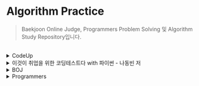 # Algorithm Practice

> Baekjoon Online Judge, Programmers Problem Solving 및 Algorithm Study Repository입니다.

<br>
<details>
<summary>CodeUp</summary>

### Python 기초 100제
- [6001 - [기초-출력] 출력하기01(설명)(py)](https://github.com/ningpop/Algorithm-Practice/blob/master/CodeUp/Python_Basic_100/6001.py)
- [6002 - [기초-출력] 출력하기02(설명)(py)](https://github.com/ningpop/Algorithm-Practice/blob/master/CodeUp/Python_Basic_100/6002.py)
- [6003 - [기초-출력] 출력하기03(설명)(py)](https://github.com/ningpop/Algorithm-Practice/blob/master/CodeUp/Python_Basic_100/6003.py)
- [6004 - [기초-출력] 출력하기04(설명)(py)](https://github.com/ningpop/Algorithm-Practice/blob/master/CodeUp/Python_Basic_100/6004.py)
- [6005 - [기초-출력] 출력하기05(설명)(py)](https://github.com/ningpop/Algorithm-Practice/blob/master/CodeUp/Python_Basic_100/6005.py)
- [6006 - [기초-출력] 출력하기06(py)](https://github.com/ningpop/Algorithm-Practice/blob/master/CodeUp/Python_Basic_100/6006.py)
- [6007 - [기초-출력] 출력하기07(py)](https://github.com/ningpop/Algorithm-Practice/blob/master/CodeUp/Python_Basic_100/6007.py)
- [6008 - [기초-출력] 출력하기08(py)](https://github.com/ningpop/Algorithm-Practice/blob/master/CodeUp/Python_Basic_100/6008.py)
- [6009 - [기초-입출력] 문자 1개 입력받아 그대로 출력하기(설명)(py)](https://github.com/ningpop/Algorithm-Practice/blob/master/CodeUp/Python_Basic_100/6009.py)
- [6010 - [기초-입출력] 정수 1개 입력받아 int로 변환하여 출력하기(설명)(py)](https://github.com/ningpop/Algorithm-Practice/blob/master/CodeUp/Python_Basic_100/6010.py)
- [6011 - [기초-입출력] 실수 1개 입력받아 변환하여 출력하기(설명)(py)](https://github.com/ningpop/Algorithm-Practice/blob/master/CodeUp/Python_Basic_100/6011.py)
- [6012 - [기초-입출력] 정수 2개 입력받아 그대로 출력하기1(설명)(py)](https://github.com/ningpop/Algorithm-Practice/blob/master/CodeUp/Python_Basic_100/6012.py)
- [6013 - [기초-입출력] 문자 2개 입력받아 순서 바꿔 출력하기1(py)](https://github.com/ningpop/Algorithm-Practice/blob/master/CodeUp/Python_Basic_100/6013.py)
- [6014 - [기초-입출력] 실수 1개 입력받아 3번 출력하기(py)](https://github.com/ningpop/Algorithm-Practice/blob/master/CodeUp/Python_Basic_100/6014.py)
- [6015 - [기초-입출력] 정수 2개 입력받아 그대로 출력하기2(설명)(py)](https://github.com/ningpop/Algorithm-Practice/blob/master/CodeUp/Python_Basic_100/6015.py)
- [6016 - [기초-입출력] 문자 2개 입력받아 순서 바꿔 출력하기2(설명)(py)](https://github.com/ningpop/Algorithm-Practice/blob/master/CodeUp/Python_Basic_100/6016.py)
- [6017 - [기초-입출력] 문장 1개 입력받아 3번 출력하기(설명)(py)](https://github.com/ningpop/Algorithm-Practice/blob/master/CodeUp/Python_Basic_100/6017.py)
- [6018 - [기초-입출력] 시간 입력받아 그대로 출력하기(설명)(py)](https://github.com/ningpop/Algorithm-Practice/blob/master/CodeUp/Python_Basic_100/6018.py)
- [6019 - [기초-입출력] 연월일 입력받아 순서 바꿔 출력하기(py)](https://github.com/ningpop/Algorithm-Practice/blob/master/CodeUp/Python_Basic_100/6019.py)
- [6020 - [기초-입출력] 주민번호 입력받아 형태 바꿔 출력하기(py)](https://github.com/ningpop/Algorithm-Practice/blob/master/CodeUp/Python_Basic_100/6020.py)
- [6021 - [기초-입출력] 단어 1개 입력받아 나누어 출력하기(설명)(py)](https://github.com/ningpop/Algorithm-Practice/blob/master/CodeUp/Python_Basic_100/6021.py)
- [6022 - [기초-입출력] 연월일 입력받아 나누어 출력하기(설명)(py)](https://github.com/ningpop/Algorithm-Practice/blob/master/CodeUp/Python_Basic_100/6022.py)
- [6023 - [기초-입출력] 시분초 입력받아 분만 출력하기(py)](https://github.com/ningpop/Algorithm-Practice/blob/master/CodeUp/Python_Basic_100/6023.py)
- [6024 - [기초-입출력] 단어 2개 입력받아 이어 붙이기(설명)(py)](https://github.com/ningpop/Algorithm-Practice/blob/master/CodeUp/Python_Basic_100/6024.py)
- [6025 - [기초-값변환] 정수 2개 입력받아 합 계산하기(설명)(py)](https://github.com/ningpop/Algorithm-Practice/blob/master/CodeUp/Python_Basic_100/6025.py)
- [6026 - [기초-값변환] 실수 2개 입력받아 합 계산하기(설명)(py)](https://github.com/ningpop/Algorithm-Practice/blob/master/CodeUp/Python_Basic_100/6026.py)
- [6027 - [기초-출력변환] 10진 정수 입력받아 16진수로 출력하기1(설명)(py)](https://github.com/ningpop/Algorithm-Practice/blob/master/CodeUp/Python_Basic_100/6027.py)
- [6028 - [기초-출력변환] 10진 정수 입력받아 16진수로 출력하기2(설명)(py)](https://github.com/ningpop/Algorithm-Practice/blob/master/CodeUp/Python_Basic_100/6028.py)
- [6029 - [기초-값변환] 16진 정수 입력받아 8진수로 출력하기(설명)(py)](https://github.com/ningpop/Algorithm-Practice/blob/master/CodeUp/Python_Basic_100/6029.py)
- [6030 - [기초-값변환] 영문자 1개 입력받아 10진수로 변환하기(설명)(py)](https://github.com/ningpop/Algorithm-Practice/blob/master/CodeUp/Python_Basic_100/6030.py)
- [6031 - [기초-값변환] 정수 입력받아 유니코드 문자로 변환하기(설명)(py)](https://github.com/ningpop/Algorithm-Practice/blob/master/CodeUp/Python_Basic_100/6031.py)
- [6032 - [기초-산술연산] 정수 1개 입력받아 부호 바꾸기(설명)(py)](https://github.com/ningpop/Algorithm-Practice/blob/master/CodeUp/Python_Basic_100/6032.py)
- [6033 - [기초-산술연산] 문자 1개 입력받아 다음 문자 출력하기(설명)(py)](https://github.com/ningpop/Algorithm-Practice/blob/master/CodeUp/Python_Basic_100/6033.py)
- [6034 - [기초-산술연산] 정수 2개 입력받아 차 계산하기(설명)(py)](https://github.com/ningpop/Algorithm-Practice/blob/master/CodeUp/Python_Basic_100/6034.py)
- [6035 - [기초-산술연산] 실수 2개 입력받아 곱 계산하기(설명)(py)](https://github.com/ningpop/Algorithm-Practice/blob/master/CodeUp/Python_Basic_100/6035.py)
- [6036 - [기초-산술연산] 단어 여러 번 출력하기(설명)(py)](https://github.com/ningpop/Algorithm-Practice/blob/master/CodeUp/Python_Basic_100/6036.py)
- [6037 - [기초-산술연산] 문장 여러 번 출력하기(설명)(py)](https://github.com/ningpop/Algorithm-Practice/blob/master/CodeUp/Python_Basic_100/6037.py)
- [6038 - [기초-산술연산] 정수 2개 입력받아 거듭제곱 계산하기(설명)(py)](https://github.com/ningpop/Algorithm-Practice/blob/master/CodeUp/Python_Basic_100/6038.py)
- [6039 - [기초-산술연산] 실수 2개 입력받아 거듭제곱 계산하기(py)](https://github.com/ningpop/Algorithm-Practice/blob/master/CodeUp/Python_Basic_100/6039.py)
- [6040 - [기초-산술연산] 정수 2개 입력받아 나눈 몫 계산하기(설명)(py)](https://github.com/ningpop/Algorithm-Practice/blob/master/CodeUp/Python_Basic_100/6040.py)
- [6041 - [기초-산술연산] 정수 2개 입력받아 나눈 나머지 계산하기(설명)(py)](https://github.com/ningpop/Algorithm-Practice/blob/master/CodeUp/Python_Basic_100/6041.py)
- [6042 - [기초-값변환] 실수 1개 입력받아 소숫점이하 자리 변환하기(설명)(py)](https://github.com/ningpop/Algorithm-Practice/blob/master/CodeUp/Python_Basic_100/6042.py)
- [6043 - [기초-산술연산] 실수 2개 입력받아 나눈 결과 계산하기(py)](https://github.com/ningpop/Algorithm-Practice/blob/master/CodeUp/Python_Basic_100/6043.py)
- [6044 - [기초-산술연산] 정수 2개 입력받아 자동 계산하기(py)](https://github.com/ningpop/Algorithm-Practice/blob/master/CodeUp/Python_Basic_100/6044.py)
- [6045 - [기초-산술연산] 정수 3개 입력받아 합과 평균 출력하기(설명)(py)](https://github.com/ningpop/Algorithm-Practice/blob/master/CodeUp/Python_Basic_100/6045.py)
- [6046 - [기초-비트시프트연산] 정수 1개 입력받아 2배 곱해 출력하기(설명)(py)](https://github.com/ningpop/Algorithm-Practice/blob/master/CodeUp/Python_Basic_100/6046.py)
- [6047 - [기초-비트시프트연산] 2의 거듭제곱 배로 곱해 출력하기(설명)(py)](https://github.com/ningpop/Algorithm-Practice/blob/master/CodeUp/Python_Basic_100/6047.py)
- [6048 - [기초-비교연산] 정수 2개 입력받아 비교하기1(설명)(py)](https://github.com/ningpop/Algorithm-Practice/blob/master/CodeUp/Python_Basic_100/6048.py)
- [6049 - [기초-비교연산] 정수 2개 입력받아 비교하기2(설명)(py)](https://github.com/ningpop/Algorithm-Practice/blob/master/CodeUp/Python_Basic_100/6049.py)
- [6050 - [기초-비교연산] 정수 2개 입력받아 비교하기3(설명)(py)](https://github.com/ningpop/Algorithm-Practice/blob/master/CodeUp/Python_Basic_100/6050.py)
- [6051 - [기초-비교연산] 정수 2개 입력받아 비교하기4(설명)(py)](https://github.com/ningpop/Algorithm-Practice/blob/master/CodeUp/Python_Basic_100/6051.py)
- [6052 - [기초-논리연산] 정수 입력받아 참 거짓 평가하기(설명)(py)](https://github.com/ningpop/Algorithm-Practice/blob/master/CodeUp/Python_Basic_100/6052.py)
- [6053 - [기초-논리연산] 참 거짓 바꾸기(설명)(py)](https://github.com/ningpop/Algorithm-Practice/blob/master/CodeUp/Python_Basic_100/6053.py)
- [6054 - [기초-논리연산] 둘 다 참일 경우만 참 출력하기(설명)(py)](https://github.com/ningpop/Algorithm-Practice/blob/master/CodeUp/Python_Basic_100/6054.py)
- [6055 - [기초-논리연산] 하나라도 참이면 참 출력하기(설명)(py)](https://github.com/ningpop/Algorithm-Practice/blob/master/CodeUp/Python_Basic_100/6055.py)
- [6056 - [기초-논리연산] 참/거짓이 서로 다를 때에만 참 출력하기(설명)(py)](https://github.com/ningpop/Algorithm-Practice/blob/master/CodeUp/Python_Basic_100/6056.py)
- [6057 - [기초-논리연산] 참/거짓이 서로 같을 때에만 참 출력하기(설명)(py)](https://github.com/ningpop/Algorithm-Practice/blob/master/CodeUp/Python_Basic_100/6057.py)
- [6058 - [기초-논리연산] 둘 다 거짓일 경우만 참 출력하기(py)](https://github.com/ningpop/Algorithm-Practice/blob/master/CodeUp/Python_Basic_100/6058.py)
- [6059 - [기초-비트단위논리연산] 비트단위로 NOT 하여 출력하기(설명)(py)](https://github.com/ningpop/Algorithm-Practice/blob/master/CodeUp/Python_Basic_100/6059.py)
- [6060 - [기초-비트단위논리연산] 비트단위로 AND 하여 출력하기(설명)(py)](https://github.com/ningpop/Algorithm-Practice/blob/master/CodeUp/Python_Basic_100/6060.py)
- [6061 - [기초-비트단위논리연산] 비트단위로 OR 하여 출력하기(설명)(py)](https://github.com/ningpop/Algorithm-Practice/blob/master/CodeUp/Python_Basic_100/6061.py)
- [6062 - [기초-비트단위논리연산] 비트단위로 XOR 하여 출력하기(설명)(py)](https://github.com/ningpop/Algorithm-Practice/blob/master/CodeUp/Python_Basic_100/6062.py)
- [6063 - [기초-3항연산] 정수 2개 입력받아 큰 값 출력하기(설명)(py)](https://github.com/ningpop/Algorithm-Practice/blob/master/CodeUp/Python_Basic_100/6063.py)
- [6064 - [기초-3항연산] 정수 3개 입력받아 가장 작은 값 출력하기(설명)(py)](https://github.com/ningpop/Algorithm-Practice/blob/master/CodeUp/Python_Basic_100/6064.py)
- [6065 - [기초-조건/선택실행구조] 정수 3개 입력받아 짝수만 출력하기(설명)(py)](https://github.com/ningpop/Algorithm-Practice/blob/master/CodeUp/Python_Basic_100/6065.py)
- [6066 - [기초-조건/선택실행구조] 정수 3개 입력받아 짝/홀 출력하기(설명)(py)](https://github.com/ningpop/Algorithm-Practice/blob/master/CodeUp/Python_Basic_100/6066.py)
- [6067 - [기초-조건/선택실행구조] 정수 1개 입력받아 분류하기(설명)(py)](https://github.com/ningpop/Algorithm-Practice/blob/master/CodeUp/Python_Basic_100/6067.py)
- [6068 - [기초-조건/선택실행구조] 점수 입력받아 평가 출력하기(설명)(py)](https://github.com/ningpop/Algorithm-Practice/blob/master/CodeUp/Python_Basic_100/6068.py)
- [6069 - [기초-조건/선택실행구조] 평가 입력받아 다르게 출력하기(py)](https://github.com/ningpop/Algorithm-Practice/blob/master/CodeUp/Python_Basic_100/6069.py)
- [6070 - [기초-조건/선택실행구조] 월 입력받아 계절 출력하기(설명)(py)](https://github.com/ningpop/Algorithm-Practice/blob/master/CodeUp/Python_Basic_100/6070.py)
- [6071 - [기초-반복실행구조] 0 입력될 때까지 무한 출력하기(설명)(py)](https://github.com/ningpop/Algorithm-Practice/blob/master/CodeUp/Python_Basic_100/6071.py)
- [6072 - [기초-반복실행구조] 정수 1개 입력받아 카운트다운 출력하기1(설명)(py)](https://github.com/ningpop/Algorithm-Practice/blob/master/CodeUp/Python_Basic_100/6072.py)
- [6073 - [기초-반복실행구조] 정수 1개 입력받아 카운트다운 출력하기2(py)](https://github.com/ningpop/Algorithm-Practice/blob/master/CodeUp/Python_Basic_100/6073.py)
- [6074 - [기초-반복실행구조] 문자 1개 입력받아 알파벳 출력하기(설명)(py)](https://github.com/ningpop/Algorithm-Practice/blob/master/CodeUp/Python_Basic_100/6074.py)
- [6075 - [기초-반복실행구조] 정수 1개 입력받아 그 수까지 출력하기1(py)](https://github.com/ningpop/Algorithm-Practice/blob/master/CodeUp/Python_Basic_100/6075.py)
- [6076 - [기초-반복실행구조] 정수 1개 입력받아 그 수까지 출력하기2(설명)(py)](https://github.com/ningpop/Algorithm-Practice/blob/master/CodeUp/Python_Basic_100/6076.py)
- [6077 - [기초-종합] 짝수 합 구하기(설명)(py)](https://github.com/ningpop/Algorithm-Practice/blob/master/CodeUp/Python_Basic_100/6077.py)
- [6078 - [기초-종합] 원하는 문자가 입력될 때까지 반복 출력하기(py)](https://github.com/ningpop/Algorithm-Practice/blob/master/CodeUp/Python_Basic_100/6078.py)
- [6079 - [기초-종합] 언제까지 더해야 할까?(py)](https://github.com/ningpop/Algorithm-Practice/blob/master/CodeUp/Python_Basic_100/6079.py)
- [6080 - [기초-종합] 주사위 2개 던지기(설명)(py)](https://github.com/ningpop/Algorithm-Practice/blob/master/CodeUp/Python_Basic_100/6080.py)
- [6081 - [기초-종합] 16진수 구구단 출력하기(py)](https://github.com/ningpop/Algorithm-Practice/blob/master/CodeUp/Python_Basic_100/6081.py)
- [6082 - [기초-종합] 3 6 9 게임의 왕이 되자(설명)(py)](https://github.com/ningpop/Algorithm-Practice/blob/master/CodeUp/Python_Basic_100/6082.py)
- [6083 - [기초-종합] 빛 섞어 색 만들기(설명)(py)](https://github.com/ningpop/Algorithm-Practice/blob/master/CodeUp/Python_Basic_100/6083.py)
- [6084 - [기초-종합] 소리 파일 저장용량 계산하기(py)](https://github.com/ningpop/Algorithm-Practice/blob/master/CodeUp/Python_Basic_100/6084.py)
- [6085 - [기초-종합] 그림 파일 저장용량 계산하기(py)](https://github.com/ningpop/Algorithm-Practice/blob/master/CodeUp/Python_Basic_100/6085.py)
- [6086 - [기초-종합] 거기까지! 이제 그만~(설명)(py)](https://github.com/ningpop/Algorithm-Practice/blob/master/CodeUp/Python_Basic_100/6086.py)
- [6087 - [기초-종합] 3의 배수는 통과(설명)(py)](https://github.com/ningpop/Algorithm-Practice/blob/master/CodeUp/Python_Basic_100/6087.py)
- [6088 - [기초-종합] 수 나열하기1(py)](https://github.com/ningpop/Algorithm-Practice/blob/master/CodeUp/Python_Basic_100/6088.py)
- [6089 - [기초-종합] 수 나열하기2(py)](https://github.com/ningpop/Algorithm-Practice/blob/master/CodeUp/Python_Basic_100/6089.py)
- [6090 - [기초-종합] 수 나열하기3(py)](https://github.com/ningpop/Algorithm-Practice/blob/master/CodeUp/Python_Basic_100/6090.py)
- [6091 - [기초-종합] 함께 문제 푸는 날(설명)(py)](https://github.com/ningpop/Algorithm-Practice/blob/master/CodeUp/Python_Basic_100/6091.py)
- [6092 - [기초-리스트] 이상한 출석 번호 부르기1(설명)(py)](https://github.com/ningpop/Algorithm-Practice/blob/master/CodeUp/Python_Basic_100/6092.py)
- [6093 - [기초-리스트] 이상한 출석 번호 부르기2(py)](https://github.com/ningpop/Algorithm-Practice/blob/master/CodeUp/Python_Basic_100/6093.py)
- [6094 - [기초-리스트] 이상한 출석 번호 부르기3(py)](https://github.com/ningpop/Algorithm-Practice/blob/master/CodeUp/Python_Basic_100/6094.py)
- [6095 - [기초-리스트] 바둑판에 흰 돌 놓기(설명)(py)](https://github.com/ningpop/Algorithm-Practice/blob/master/CodeUp/Python_Basic_100/6095.py)
- [6096 - [기초-리스트] 바둑알 십자 뒤집기(py)](https://github.com/ningpop/Algorithm-Practice/blob/master/CodeUp/Python_Basic_100/6096.py)
- [6097 - [기초-리스트] 설탕과자 뽑기(py)](https://github.com/ningpop/Algorithm-Practice/blob/master/CodeUp/Python_Basic_100/6097.py)
- [6098 - [기초-리스트] 성실한 개미(py)](https://github.com/ningpop/Algorithm-Practice/blob/master/CodeUp/Python_Basic_100/6098.py)

### 기초1. 출력문
- [1001 - [기초-출력] 출력하기01(설명)](https://github.com/ningpop/Algorithm-Practice/blob/master/CodeUp/Basic1/1001.cpp)
- [1002 - [기초-출력] 출력하기02(설명)](https://github.com/ningpop/Algorithm-Practice/blob/master/CodeUp/Basic1/1002.cpp)
- [1003 - [기초-출력] 출력하기03(설명)](https://github.com/ningpop/Algorithm-Practice/blob/master/CodeUp/Basic1/1003.cpp)
- [1004 - [기초-출력] 출력하기04(설명)](https://github.com/ningpop/Algorithm-Practice/blob/master/CodeUp/Basic1/1004.cpp)
- [1005 - [기초-출력] 출력하기05(설명)](https://github.com/ningpop/Algorithm-Practice/blob/master/CodeUp/Basic1/1005.cpp)
- [1006 - [기초-출력] 출력하기06(설명)](https://github.com/ningpop/Algorithm-Practice/blob/master/CodeUp/Basic1/1006.cpp)
- [1007 - [기초-출력] 출력하기07(설명)](https://github.com/ningpop/Algorithm-Practice/blob/master/CodeUp/Basic1/1007.cpp)
- [1008 - [기초-출력] 출력하기08(설명)](https://github.com/ningpop/Algorithm-Practice/blob/master/CodeUp/Basic1/1008.cpp)
- [1101 - Hello, World!](https://github.com/ningpop/Algorithm-Practice/blob/master/CodeUp/Basic1/1101.py)
- [1102 - Hello, World! (줄 바꿈 버전)](https://github.com/ningpop/Algorithm-Practice/blob/master/CodeUp/Basic1/1102.py)
- [1103 - 폴더명 출력](https://github.com/ningpop/Algorithm-Practice/blob/master/CodeUp/Basic1/1103.py)
- [1106 - int의 범위](https://github.com/ningpop/Algorithm-Practice/blob/master/CodeUp/Basic1/1106.py)

### 기초2. 입출력문 및 연산자
- [1010 - [기초-입출력] 정수 1개 입력받아 그대로 출력하기(설명)](https://github.com/ningpop/Algorithm-Practice/blob/master/CodeUp/Basic2/1010.cpp)
- [1011 - [기초-입출력] 문자 1개 입력받아 그대로 출력하기(설명)](https://github.com/ningpop/Algorithm-Practice/blob/master/CodeUp/Basic2/1011.cpp)
- [1012 - [기초-입출력] 실수 1개 입력받아 그대로 출력하기(설명)](https://github.com/ningpop/Algorithm-Practice/blob/master/CodeUp/Basic2/1012.cpp)
- [1013 - [기초-입출력] 정수 2개 입력받아 그대로 출력하기(설명)](https://github.com/ningpop/Algorithm-Practice/blob/master/CodeUp/Basic2/1013.cpp)
- [1014 - [기초-입출력] 문자 2개 입력받아 순서 바꿔 출력하기(설명)](https://github.com/ningpop/Algorithm-Practice/blob/master/CodeUp/Basic2/1014.cpp)
- [1015 - [기초-입출력] 실수 입력받아 둘째 자리까지 출력하기(설명)](https://github.com/ningpop/Algorithm-Practice/blob/master/CodeUp/Basic2/1015.cpp)
- [1017 - [기초-입출력] 정수 1개 입력받아 3번 출력하기(설명)](https://github.com/ningpop/Algorithm-Practice/blob/master/CodeUp/Basic2/1017.cpp)
- [1018 - [기초-입출력] 시간 입력받아 그대로 출력하기(설명)](https://github.com/ningpop/Algorithm-Practice/blob/master/CodeUp/Basic2/1018.cpp)
- [1019 - [기초-입출력] 연월일 입력받아 그대로 출력하기](https://github.com/ningpop/Algorithm-Practice/blob/master/CodeUp/Basic2/1019.cpp)
- [1020 - [기초-입출력] 주민번호 입력받아 형태 바꿔 출력하기](https://github.com/ningpop/Algorithm-Practice/blob/master/CodeUp/Basic2/1020.cpp)
- [1021 - [기초-입출력] 단어 1개 입력받아 그대로 출력하기(설명)](https://github.com/ningpop/Algorithm-Practice/blob/master/CodeUp/Basic2/1021.cpp)
- [1022 - [기초-입출력] 문장 1개 입력받아 그대로 출력하기(설명)](https://github.com/ningpop/Algorithm-Practice/blob/master/CodeUp/Basic2/1022.cpp)
- [1023 - [기초-입출력] 실수 1개 입력받아 부분별로 출력하기(설명)](https://github.com/ningpop/Algorithm-Practice/blob/master/CodeUp/Basic2/1023.cpp)
- [1024 - [기초-입출력] 단어 1개 입력받아 나누어 출력하기(설명)](https://github.com/ningpop/Algorithm-Practice/blob/master/CodeUp/Basic2/1024.cpp)
- [1025 - [기초-입출력] 정수 1개 입력받아 나누어 출력하기(설명)](https://github.com/ningpop/Algorithm-Practice/blob/master/CodeUp/Basic2/1025.cpp)
- [1026 - [기초-입출력] 시분초 입력받아 분만 출력하기(설명)](https://github.com/ningpop/Algorithm-Practice/blob/master/CodeUp/Basic2/1026.cpp)
- [1027 - [기초-입출력] 년월일 입력 받아 형식 바꿔 출력하기(설명)](https://github.com/ningpop/Algorithm-Practice/blob/master/CodeUp/Basic2/1027.cpp)
- [1028 - [기초-데이터형] 정수 1개 입력받아 그대로 출력하기2(설명)](https://github.com/ningpop/Algorithm-Practice/blob/master/CodeUp/Basic2/1028.cpp)
- [1029 - [기초-데이터형] 실수 1개 입력받아 그대로 출력하기2(설명)](https://github.com/ningpop/Algorithm-Practice/blob/master/CodeUp/Basic2/1029.cpp)
- [1030 - [기초-데이터형] 정수 1개 입력받아 그대로 출력하기3(설명)](https://github.com/ningpop/Algorithm-Practice/blob/master/CodeUp/Basic2/1030.cpp)
- [1031 - [기초-출력변환] 10진 정수 1개 입력받아 8진수로 출력하기(설명)](https://github.com/ningpop/Algorithm-Practice/blob/master/CodeUp/Basic2/1031.cpp)
- [1032 - [기초-출력변환] 10진 정수 입력받아 16진수로 출력하기1(설명)](https://github.com/ningpop/Algorithm-Practice/blob/master/CodeUp/Basic2/1032.cpp)
- [1033 - [기초-출력변환] 10진 정수 입력받아 16진수로 출력하기2(설명)](https://github.com/ningpop/Algorithm-Practice/blob/master/CodeUp/Basic2/1033.cpp)
- [1034 - [기초-출력변환] 8진 정수 1개 입력받아 10진수로 출력하기(설명)](https://github.com/ningpop/Algorithm-Practice/blob/master/CodeUp/Basic2/1034.cpp)
- [1035 - [기초-출력변환] 16진 정수 1개 입력받아 8진수로 출력하기(설명)](https://github.com/ningpop/Algorithm-Practice/blob/master/CodeUp/Basic2/1035.cpp)
- [1036 - [기초-출력변환] 영문자 1개 입력받아 10진수로 출력하기(설명)](https://github.com/ningpop/Algorithm-Practice/blob/master/CodeUp/Basic2/1036.cpp)
- [1037 - [기초-출력변환] 정수 입력받아 아스키 문자로 출력하기](https://github.com/ningpop/Algorithm-Practice/blob/master/CodeUp/Basic2/1037.cpp)
- [1038 - [기초-산술연산] 정수 2개 입력받아 합 출력하기1(설명)](https://github.com/ningpop/Algorithm-Practice/blob/master/CodeUp/Basic2/1038.cpp)
- [1039 - [기초-산술연산] 정수 2개 입력받아 합 출력하기2(설명)](https://github.com/ningpop/Algorithm-Practice/blob/master/CodeUp/Basic2/1039.cpp)
- [1040 - [기초-산술연산] 정수 1개 입력받아 부호 바꿔 출력하기(설명)](https://github.com/ningpop/Algorithm-Practice/blob/master/CodeUp/Basic2/1040.cpp)
- [1041 - [기초-산술연산] 문자 1개 입력받아 다음 문자 출력하기(설명)](https://github.com/ningpop/Algorithm-Practice/blob/master/CodeUp/Basic2/1041.cpp)
- [1042 - [기초-산술연산] 정수 2개 입력받아 나눈 몫 출력하기(설명)](https://github.com/ningpop/Algorithm-Practice/blob/master/CodeUp/Basic2/1042.cpp)
- [1043 - [기초-산술연산] 정수 2개 입력받아 나눈 나머지 출력하기(설명)](https://github.com/ningpop/Algorithm-Practice/blob/master/CodeUp/Basic2/1043.cpp)
- [1044 - [기초-산술연산] 정수 1개 입력받아 1 더해 출력하기(설명)](https://github.com/ningpop/Algorithm-Practice/blob/master/CodeUp/Basic2/1044.cpp)
- [1045 - [기초-산술연산] 정수 2개 입력받아 자동 계산하기](https://github.com/ningpop/Algorithm-Practice/blob/master/CodeUp/Basic2/1045.cpp)
- [1046 - [기초-산술연산] 정수 3개 입력받아 합과 평균 출력하기](https://github.com/ningpop/Algorithm-Practice/blob/master/CodeUp/Basic2/1046.cpp)
- [1047 - [기초-비트시프트연산] 정수 1개 입력받아 2배 곱해 출력하기(설명)](https://github.com/ningpop/Algorithm-Practice/blob/master/CodeUp/Basic2/1047.cpp)
- [1048 - [기초-비트시프트연산] 한 번에 2의 거듭제곱 배로 출력하기(설명)](https://github.com/ningpop/Algorithm-Practice/blob/master/CodeUp/Basic2/1048.cpp)
- [1049 - [기초-비교연산] 두 정수 입력받아 비교하기1(설명)](https://github.com/ningpop/Algorithm-Practice/blob/master/CodeUp/Basic2/1049.cpp)
- [1050 - [기초-비교연산] 두 정수 입력받아 비교하기2(설명)](https://github.com/ningpop/Algorithm-Practice/blob/master/CodeUp/Basic2/1050.cpp)
- [1051 - [기초-비교연산] 두 정수 입력받아 비교하기3(설명)](https://github.com/ningpop/Algorithm-Practice/blob/master/CodeUp/Basic2/1051.cpp)
- [1052 - [기초-비교연산] 두 정수 입력받아 비교하기4(설명)](https://github.com/ningpop/Algorithm-Practice/blob/master/CodeUp/Basic2/1052.cpp)
- [1053 - [기초-논리연산] 참 거짓 바꾸기(설명)](https://github.com/ningpop/Algorithm-Practice/blob/master/CodeUp/Basic2/1053.cpp)
- [1054 - [기초-논리연산] 둘 다 참일 경우만 참 출력하기(설명)](https://github.com/ningpop/Algorithm-Practice/blob/master/CodeUp/Basic2/1054.cpp)
- [1055 - [기초-논리연산] 하나라도 참이면 참 출력하기(설명)](https://github.com/ningpop/Algorithm-Practice/blob/master/CodeUp/Basic2/1055.cpp)
- [1056 - [기초-논리연산] 참/거짓이 서로 다를 때에만 참 출력하기(설명)](https://github.com/ningpop/Algorithm-Practice/blob/master/CodeUp/Basic2/1056.cpp)
- [1057 - [기초-논리연산] 참/거짓이 서로 같을 때에만 참 출력하기](https://github.com/ningpop/Algorithm-Practice/blob/master/CodeUp/Basic2/1057.cpp)
- [1058 - [기초-논리연산] 둘 다 거짓일 경우만 참 출력하기](https://github.com/ningpop/Algorithm-Practice/blob/master/CodeUp/Basic2/1058.cpp)
- [1059 - [기초-비트단위논리연산] 비트단위로 NOT 하여 출력하기(설명)](https://github.com/ningpop/Algorithm-Practice/blob/master/CodeUp/Basic2/1059.cpp)
- [1060 - [기초-비트단위논리연산] 비트단위로 AND 하여 출력하기(설명)](https://github.com/ningpop/Algorithm-Practice/blob/master/CodeUp/Basic2/1060.cpp)
- [1061 - [기초-비트단위논리연산] 비트단위로 OR 하여 출력하기(설명)](https://github.com/ningpop/Algorithm-Practice/blob/master/CodeUp/Basic2/1061.cpp)
- [1062 - [기초-비트단위논리연산] 비트단위로 XOR 하여 출력하기(설명)](https://github.com/ningpop/Algorithm-Practice/blob/master/CodeUp/Basic2/1062.cpp)
- [1063 - [기초-삼항연산] 두 정수 입력받아 큰 수 출력하기(설명)](https://github.com/ningpop/Algorithm-Practice/blob/master/CodeUp/Basic2/1063.cpp)
- [1064 - [기초-삼항연산] 정수 3개 입력받아 가장 작은 수 출력하기(설명)](https://github.com/ningpop/Algorithm-Practice/blob/master/CodeUp/Basic2/1064.cpp)
- [1085 - [기초-종합] 소리 파일 저장용량 계산하기(설명)](https://github.com/ningpop/Algorithm-Practice/blob/master/CodeUp/Basic2/1085.cpp)
- [1086 - [기초-종합] 그림 파일 저장용량 계산하기(설명)](https://github.com/ningpop/Algorithm-Practice/blob/master/CodeUp/Basic2/1086.cpp)
- [1110 - 정수 그대로 출력하기](https://github.com/ningpop/Algorithm-Practice/blob/master/CodeUp/Basic2/1110.py)
- [1111 - %출력](https://github.com/ningpop/Algorithm-Practice/blob/master/CodeUp/Basic2/1111.py)
- [1112 - 두 정수 출력](https://github.com/ningpop/Algorithm-Practice/blob/master/CodeUp/Basic2/1112.py)
- [1113 - 바꿔서 출력하기](https://github.com/ningpop/Algorithm-Practice/blob/master/CodeUp/Basic2/1113.py)
- [1114 - 두 정수의 덧셈](https://github.com/ningpop/Algorithm-Practice/blob/master/CodeUp/Basic2/1114.py)
- [1115 - 두 정수의 덧셈 (64비트)](https://github.com/ningpop/Algorithm-Practice/blob/master/CodeUp/Basic2/1115.py)
- [1116 - 사칙연산 계산기](https://github.com/ningpop/Algorithm-Practice/blob/master/CodeUp/Basic2/1116.py)
- [1117 - 두 실수의 곱](https://github.com/ningpop/Algorithm-Practice/blob/master/CodeUp/Basic2/1117.py)
- [1118 - 삼각형의 넓이 구하기](https://github.com/ningpop/Algorithm-Practice/blob/master/CodeUp/Basic2/1118.py)
- [1119 - 일을 시간으로 변환](https://github.com/ningpop/Algorithm-Practice/blob/master/CodeUp/Basic2/1119.py)
- [1120 - 세 수의 평균](https://github.com/ningpop/Algorithm-Practice/blob/master/CodeUp/Basic2/1120.py)
- [1121 - 나머지 구하기](https://github.com/ningpop/Algorithm-Practice/blob/master/CodeUp/Basic2/1121.py)
- [1122 - 초를 분/초로 변환](https://github.com/ningpop/Algorithm-Practice/blob/master/CodeUp/Basic2/1122.py)
- [1123 - 섭씨 온도를 화씨 온도로 변환](https://github.com/ningpop/Algorithm-Practice/blob/master/CodeUp/Basic2/1123.py)
- [1125 - 8진수 16진수 변환](https://github.com/ningpop/Algorithm-Practice/blob/master/CodeUp/Basic2/1125.py)
- [1131 - 문자 출력하기](https://github.com/ningpop/Algorithm-Practice/blob/master/CodeUp/Basic2/1131.py)
- [1132 - 문자열 출력하기](https://github.com/ningpop/Algorithm-Practice/blob/master/CodeUp/Basic2/1132.py)
- [1133 - 공백이 있는 문자열 입출력](https://github.com/ningpop/Algorithm-Practice/blob/master/CodeUp/Basic2/1133.py)
- [1135 - 관계연산자 1](https://github.com/ningpop/Algorithm-Practice/blob/master/CodeUp/Basic2/1135.py)
- [1136 - 관계연산자 2](https://github.com/ningpop/Algorithm-Practice/blob/master/CodeUp/Basic2/1136.py)
- [1137 - 관계연산자 3](https://github.com/ningpop/Algorithm-Practice/blob/master/CodeUp/Basic2/1137.py)
- [1138 - 논리 연산자(NOT)](https://github.com/ningpop/Algorithm-Practice/blob/master/CodeUp/Basic2/1138.py)
- [1139 - 논리 연산자(AND)](https://github.com/ningpop/Algorithm-Practice/blob/master/CodeUp/Basic2/1139.py)
- [1140 - 논리 연산자(OR)](https://github.com/ningpop/Algorithm-Practice/blob/master/CodeUp/Basic2/1140.py)
- [1143 - 비트 연산자(AND)](https://github.com/ningpop/Algorithm-Practice/blob/master/CodeUp/Basic2/1143.py)
- [1144 - 비트 연산자(OR)](https://github.com/ningpop/Algorithm-Practice/blob/master/CodeUp/Basic2/1144.py)
- [1147 - 비트 연산자(<<)](https://github.com/ningpop/Algorithm-Practice/blob/master/CodeUp/Basic2/1147.py)
- [1148 - 비트 연산자(>>)](https://github.com/ningpop/Algorithm-Practice/blob/master/CodeUp/Basic2/1148.py)
- [1149 - 두 수 중 큰 수](https://github.com/ningpop/Algorithm-Practice/blob/master/CodeUp/Basic2/1149.py)
- [1150 - 세 수 중 가장 작은 수](https://github.com/ningpop/Algorithm-Practice/blob/master/CodeUp/Basic2/1150.py)

### 기초3. if ~ else
- [1065 - [기초-조건/선택실행구조] 정수 3개 입력받아 짝수만 출력하기(설명)](https://github.com/ningpop/Algorithm-Practice/blob/master/CodeUp/Basic3/1065.cpp)
- [1066 - [기초-조건/선택실행구조] 정수 3개 입력받아 짝/홀 출력하기(설명)](https://github.com/ningpop/Algorithm-Practice/blob/master/CodeUp/Basic3/1066.cpp)
- [1067 - [기초-조건/선택실행구조] 정수 1개 입력받아 분석하기(설명)](https://github.com/ningpop/Algorithm-Practice/blob/master/CodeUp/Basic3/1067.cpp)
- [1068 - [기초-조건/선택실행구조] 정수 1개 입력받아 평가 출력하기(설명)](https://github.com/ningpop/Algorithm-Practice/blob/master/CodeUp/Basic3/1068.cpp)
- [1069 - [기초-조건/선택실행구조] 평가 입력받아 다르게 출력하기(설명)](https://github.com/ningpop/Algorithm-Practice/blob/master/CodeUp/Basic3/1069.cpp)
- [1070 - [기초-조건/선택실행구조] 월 입력받아 계절 출력하기(설명)](https://github.com/ningpop/Algorithm-Practice/blob/master/CodeUp/Basic3/1070.cpp)
- [1151 - 10보다 작은 수](https://github.com/ningpop/Algorithm-Practice/blob/master/CodeUp/Basic3/1151.py)
- [1152 - 10보다 작은 수 (else 버전)](https://github.com/ningpop/Algorithm-Practice/blob/master/CodeUp/Basic3/1152.py)
- [1153 - 두 수의 대소 비교](https://github.com/ningpop/Algorithm-Practice/blob/master/CodeUp/Basic3/1153.py)
- [1154 - 큰수 - 작은수](https://github.com/ningpop/Algorithm-Practice/blob/master/CodeUp/Basic3/1154.py)
- [1155 - 7의 배수](https://github.com/ningpop/Algorithm-Practice/blob/master/CodeUp/Basic3/1155.py)
- [1156 - 홀수 짝수 구별](https://github.com/ningpop/Algorithm-Practice/blob/master/CodeUp/Basic3/1156.py)
- [1157 - 특별한 공 던지기 1](https://github.com/ningpop/Algorithm-Practice/blob/master/CodeUp/Basic3/1157.py)
- [1158 - 특별한 공 던지기 2](https://github.com/ningpop/Algorithm-Practice/blob/master/CodeUp/Basic3/1158.py)
- [1159 - 특별한 공 던지기 3](https://github.com/ningpop/Algorithm-Practice/blob/master/CodeUp/Basic3/1159.py)
- [1160 - 아르바이트 가는 날](https://github.com/ningpop/Algorithm-Practice/blob/master/CodeUp/Basic3/1160.py)
- [1161 - 홀수와 짝수 그리고 더하기](https://github.com/ningpop/Algorithm-Practice/blob/master/CodeUp/Basic3/1161.py)
- [1162 - 당신의 사주를 봐 드립니다 1](https://github.com/ningpop/Algorithm-Practice/blob/master/CodeUp/Basic3/1162.py)
- [1163 - 당신의 사주를 봐 드립니다 2](https://github.com/ningpop/Algorithm-Practice/blob/master/CodeUp/Basic3/1163.py)
- [1164 - 터널 통과하기 1](https://github.com/ningpop/Algorithm-Practice/blob/master/CodeUp/Basic3/1164.py)
- [1165 - 축구의 신 1](https://github.com/ningpop/Algorithm-Practice/blob/master/CodeUp/Basic3/1165.py)
- [1166 - 윤년 판별](https://github.com/ningpop/Algorithm-Practice/blob/master/CodeUp/Basic3/1166.py)
- [1167 - 두 번째로 작은 수](https://github.com/ningpop/Algorithm-Practice/blob/master/CodeUp/Basic3/1167.py)
- [1168 - 나이 계산 1](https://github.com/ningpop/Algorithm-Practice/blob/master/CodeUp/Basic3/1168.py)
- [1169 - 나이 계산 2](https://github.com/ningpop/Algorithm-Practice/blob/master/CodeUp/Basic3/1169.py)
- [1170 - 당신의 학번은? 1](https://github.com/ningpop/Algorithm-Practice/blob/master/CodeUp/Basic3/1170.py)
- [1170 - 당신의 학번은? 2](https://github.com/ningpop/Algorithm-Practice/blob/master/CodeUp/Basic3/1170.py)
- [1170 - 세 수 정렬하기](https://github.com/ningpop/Algorithm-Practice/blob/master/CodeUp/Basic3/1170.py)
- [1170 - 30분전](https://github.com/ningpop/Algorithm-Practice/blob/master/CodeUp/Basic3/1170.py)
- [1180 - 만능 휴지통](https://github.com/ningpop/Algorithm-Practice/blob/master/CodeUp/Basic3/1180.py)
- [1201 - 정수 판별](https://github.com/ningpop/Algorithm-Practice/blob/master/CodeUp/Basic3/1201.py)
- [1202 - 등급 판정](https://github.com/ningpop/Algorithm-Practice/blob/master/CodeUp/Basic3/1202.py)
- [1203 - 비만도 측정 0](https://github.com/ningpop/Algorithm-Practice/blob/master/CodeUp/Basic3/1203.py)
- [1204 - 영어 서수로 표현하기](https://github.com/ningpop/Algorithm-Practice/blob/master/CodeUp/Basic3/1204.py)
- [1205 - 최댓값](https://github.com/ningpop/Algorithm-Practice/blob/master/CodeUp/Basic3/1205.py)
- [1206 - 배수](https://github.com/ningpop/Algorithm-Practice/blob/master/CodeUp/Basic3/1206.py)
- [1207 - 윷놀이](https://github.com/ningpop/Algorithm-Practice/blob/master/CodeUp/Basic3/1207.py)
- [1210 - 칼로리 계산하기](https://github.com/ningpop/Algorithm-Practice/blob/master/CodeUp/Basic3/1210.py)
- [1212 - 삼각형의 성립 조건](https://github.com/ningpop/Algorithm-Practice/blob/master/CodeUp/Basic3/1212.py)
- [1214 - 이 달은 며칠까지 있을까?](https://github.com/ningpop/Algorithm-Practice/blob/master/CodeUp/Basic3/1214.py)
- [1216 - 컨설팅 회사](https://github.com/ningpop/Algorithm-Practice/blob/master/CodeUp/Basic3/1216.py)
- [1218 - 삼각형 판단하기](https://github.com/ningpop/Algorithm-Practice/blob/master/CodeUp/Basic3/1218.py)
- [1222 - 축구의 신 2](https://github.com/ningpop/Algorithm-Practice/blob/master/CodeUp/Basic3/1222.py)
- [1224 - 분수 크기 비교](https://github.com/ningpop/Algorithm-Practice/blob/master/CodeUp/Basic3/1224.py)
- [1226 - 이번 주 로또](https://github.com/ningpop/Algorithm-Practice/blob/master/CodeUp/Basic3/1226.py)
- [1228 - 비만도 측정 1](https://github.com/ningpop/Algorithm-Practice/blob/master/CodeUp/Basic3/1228.py)
- [1229 - 비만도 측정 2](https://github.com/ningpop/Algorithm-Practice/blob/master/CodeUp/Basic3/1229.py)
- [1230 - 터널 통과하기 2](https://github.com/ningpop/Algorithm-Practice/blob/master/CodeUp/Basic3/1230.py)
- [1231 - 계산기 1](https://github.com/ningpop/Algorithm-Practice/blob/master/CodeUp/Basic3/1231.py)

### 기초4-1. 단순 반복문
- [1071 - [기초-반복실행구조] 0 입력될 때까지 무한 출력하기1(설명)](https://github.com/ningpop/Algorithm-Practice/blob/master/CodeUp/Basic4-1/1071.cpp)
- [1072 - [기초-반복실행구조] 정수 입력받아 계속 출력하기(설명)](https://github.com/ningpop/Algorithm-Practice/blob/master/CodeUp/Basic4-1/1072.cpp)
- [1073 - [기초-반복실행구조] 0 입력될 때까지 무한 출력하기2(설명)](https://github.com/ningpop/Algorithm-Practice/blob/master/CodeUp/Basic4-1/1073.cpp)
- [1074 - [기초-반복실행구조] 정수 1개 입력받아 카운트다운 출력하기1(설명)](https://github.com/ningpop/Algorithm-Practice/blob/master/CodeUp/Basic4-1/1074.cpp)
- [1075 - [기초-반복실행구조] 정수 1개 입력받아 카운트다운 출력하기2(설명)](https://github.com/ningpop/Algorithm-Practice/blob/master/CodeUp/Basic4-1/1075.cpp)
- [1076 - [기초-반복실행구조] 문자 1개 입력받아 알파벳 출력하기(설명)](https://github.com/ningpop/Algorithm-Practice/blob/master/CodeUp/Basic4-1/1076.cpp)
- [1077 - [기초-반복실행구조] 정수 1개 입력받아 그 수까지 출력하기(설명)](https://github.com/ningpop/Algorithm-Practice/blob/master/CodeUp/Basic4-1/1077.cpp)
- [1078 - [기초-종합] 짝수 합 구하기(설명)](https://github.com/ningpop/Algorithm-Practice/blob/master/CodeUp/Basic4-1/1078.cpp)
- [1079 - [기초-종합] 원하는 문자가 입력될 때까지 반복 출력하기](https://github.com/ningpop/Algorithm-Practice/blob/master/CodeUp/Basic4-1/1079.cpp)
- [1080 - [기초-종합] 언제까지 더해야 할까?](https://github.com/ningpop/Algorithm-Practice/blob/master/CodeUp/Basic4-1/1080.cpp)
- [1083 - [기초-종합] 3 6 9 게임의 왕이 되자!(설명)](https://github.com/ningpop/Algorithm-Practice/blob/master/CodeUp/Basic4-1/1083.cpp)
- [1087 - [기초-종합] 여기까지! 이제 그만~(설명)](https://github.com/ningpop/Algorithm-Practice/blob/master/CodeUp/Basic4-1/1087.cpp)
- [1088 - [기초-종합] 3의 배수는 통과?(설명)](https://github.com/ningpop/Algorithm-Practice/blob/master/CodeUp/Basic4-1/1088.cpp)
- [1089 - [기초-종합] 수 나열하기1](https://github.com/ningpop/Algorithm-Practice/blob/master/CodeUp/Basic4-1/1089.cpp)
- [1090 - [기초-종합] 수 나열하기2](https://github.com/ningpop/Algorithm-Practice/blob/master/CodeUp/Basic4-1/1090.cpp)

</details>

<details>
<summary>이것이 취업을 위한 코딩테스트다 with 파이썬 - 나동빈 저</summary>

### Part 02. 주요 알고리즘 이론과 실전 문제
- Chapter 03. 그리디
    - [예제 3-1. 거스름돈](https://github.com/ningpop/Algorithm-Practice/blob/master/이것이_취업을_위한_코딩테스트다/Part_02.주요_알고리즘_이론과_실전_문제/Chap03.그리디/3-1.예제_거스름돈.py)
    - [실전 3-2. 큰 수의 법칙-1](https://github.com/ningpop/Algorithm-Practice/blob/master/이것이_취업을_위한_코딩테스트다/Part_02.주요_알고리즘_이론과_실전_문제/Chap03.그리디/3-2.실전_큰_수의_법칙-1.py)
    - [실전 3-2. 큰 수의 법칙-2](https://github.com/ningpop/Algorithm-Practice/blob/master/이것이_취업을_위한_코딩테스트다/Part_02.주요_알고리즘_이론과_실전_문제/Chap03.그리디/3-2.실전_큰_수의_법칙-2.py)
    - [실전 3-3. 숫자 카드 게임-1](https://github.com/ningpop/Algorithm-Practice/blob/master/이것이_취업을_위한_코딩테스트다/Part_02.주요_알고리즘_이론과_실전_문제/Chap03.그리디/3-3.실전_숫자_카드_게임-1.py)
    - [실전 3-3. 숫자 카드 게임-2](https://github.com/ningpop/Algorithm-Practice/blob/master/이것이_취업을_위한_코딩테스트다/Part_02.주요_알고리즘_이론과_실전_문제/Chap03.그리디/3-3.실전_숫자_카드_게임-2.py)
    - [실전 3-4. 1이 될 때까지-1](https://github.com/ningpop/Algorithm-Practice/blob/master/이것이_취업을_위한_코딩테스트다/Part_02.주요_알고리즘_이론과_실전_문제/Chap03.그리디/3-4.실전_1이_될_때까지-1.py)
    - [실전 3-4. 1이 될 때까지-2](https://github.com/ningpop/Algorithm-Practice/blob/master/이것이_취업을_위한_코딩테스트다/Part_02.주요_알고리즘_이론과_실전_문제/Chap03.그리디/3-4.실전_1이_될_때까지-2.py)
- Chapter 04. 구현
    - [예제 4-1. 상하좌우](https://github.com/ningpop/Algorithm-Practice/blob/master/이것이_취업을_위한_코딩테스트다/Part_02.주요_알고리즘_이론과_실전_문제/Chap04.구현/4-1.예제_상하좌우.py)
    - [예제 4-2. 시각](https://github.com/ningpop/Algorithm-Practice/blob/master/이것이_취업을_위한_코딩테스트다/Part_02.주요_알고리즘_이론과_실전_문제/Chap04.구현/4-2.예제_시각.py)
    - [실전 4-3. 왕실의 나이트](https://github.com/ningpop/Algorithm-Practice/blob/master/이것이_취업을_위한_코딩테스트다/Part_02.주요_알고리즘_이론과_실전_문제/Chap04.구현/4-3.실전_왕실의_나이트.py)
    - [실전 4-4. 게임 개발](https://github.com/ningpop/Algorithm-Practice/blob/master/이것이_취업을_위한_코딩테스트다/Part_02.주요_알고리즘_이론과_실전_문제/Chap04.구현/4-4.실전_게임_개발.py)
- Chapter 05. DFS/BFS
    - [예제 5-1-1. 스택](https://github.com/ningpop/Algorithm-Practice/blob/master/이것이_취업을_위한_코딩테스트다/Part_02.주요_알고리즘_이론과_실전_문제/Chap05.DFS,BFS/5-1-1.예제_스택.py)
    - [예제 5-1-2. 큐](https://github.com/ningpop/Algorithm-Practice/blob/master/이것이_취업을_위한_코딩테스트다/Part_02.주요_알고리즘_이론과_실전_문제/Chap05.DFS,BFS/5-1-2.예제_큐.py)
    - [예제 5-1-3. 재귀 함수](https://github.com/ningpop/Algorithm-Practice/blob/master/이것이_취업을_위한_코딩테스트다/Part_02.주요_알고리즘_이론과_실전_문제/Chap05.DFS,BFS/5-1-3.예제_재귀_함수.py)
    - [예제 5-1-4. 재귀 함수 종료](https://github.com/ningpop/Algorithm-Practice/blob/master/이것이_취업을_위한_코딩테스트다/Part_02.주요_알고리즘_이론과_실전_문제/Chap05.DFS,BFS/5-1-4.예제_재귀_함수_종료.py)
    - [예제 5-1-5. 2가지 방식으로 구현한 팩토리얼](https://github.com/ningpop/Algorithm-Practice/blob/master/이것이_취업을_위한_코딩테스트다/Part_02.주요_알고리즘_이론과_실전_문제/Chap05.DFS,BFS/5-1-5.예제_2가지_방식으로_구현한_팩토리얼.py)
    - [예제 5-2-1. 인접 행렬 방식](https://github.com/ningpop/Algorithm-Practice/blob/master/이것이_취업을_위한_코딩테스트다/Part_02.주요_알고리즘_이론과_실전_문제/Chap05.DFS,BFS/5-2-1.예제_인접_행렬_방식.py)
    - [예제 5-2-2. 인접 리스트 방식](https://github.com/ningpop/Algorithm-Practice/blob/master/이것이_취업을_위한_코딩테스트다/Part_02.주요_알고리즘_이론과_실전_문제/Chap05.DFS,BFS/5-2-2.예제_인접_리스트_방식.py)
    - [예제 5-2-3. DFS](https://github.com/ningpop/Algorithm-Practice/blob/master/이것이_취업을_위한_코딩테스트다/Part_02.주요_알고리즘_이론과_실전_문제/Chap05.DFS,BFS/5-2-3.예제_DFS.py)
    - [예제 5-2-4. BFS](https://github.com/ningpop/Algorithm-Practice/blob/master/이것이_취업을_위한_코딩테스트다/Part_02.주요_알고리즘_이론과_실전_문제/Chap05.DFS,BFS/5-2-4.예제_BFS.py)
    - [실전 5-3. 음료수 얼려 먹기](https://github.com/ningpop/Algorithm-Practice/blob/master/이것이_취업을_위한_코딩테스트다/Part_02.주요_알고리즘_이론과_실전_문제/Chap05.DFS,BFS/5-3.실전_음료수_얼려_먹기.py)
    - [실전 5-4. 미로 탈출](https://github.com/ningpop/Algorithm-Practice/blob/master/이것이_취업을_위한_코딩테스트다/Part_02.주요_알고리즘_이론과_실전_문제/Chap05.DFS,BFS/5-4.실전_미로_탈출.py)
- Chapter 06. 정렬
    - [예제 6-1-1. 선택 정렬](https://github.com/ningpop/Algorithm-Practice/blob/master/이것이_취업을_위한_코딩테스트다/Part_02.주요_알고리즘_이론과_실전_문제/Chap06.정렬/6-1-1.예제_선택_정렬.py)
    - [예제 6-1-2. 삽입 정렬](https://github.com/ningpop/Algorithm-Practice/blob/master/이것이_취업을_위한_코딩테스트다/Part_02.주요_알고리즘_이론과_실전_문제/Chap06.정렬/6-1-2.예제_삽입_정렬.py)
    - [예제 6-1-3. 퀵 정렬](https://github.com/ningpop/Algorithm-Practice/blob/master/이것이_취업을_위한_코딩테스트다/Part_02.주요_알고리즘_이론과_실전_문제/Chap06.정렬/6-1-3.예제_퀵_정렬.py)
    - [예제 6-1-4. 퀵 정렬 파이썬](https://github.com/ningpop/Algorithm-Practice/blob/master/이것이_취업을_위한_코딩테스트다/Part_02.주요_알고리즘_이론과_실전_문제/Chap06.정렬/6-1-4.예제_퀵_정렬_파이썬.py)
    - [예제 6-1-5. 계수 정렬](https://github.com/ningpop/Algorithm-Practice/blob/master/이것이_취업을_위한_코딩테스트다/Part_02.주요_알고리즘_이론과_실전_문제/Chap06.정렬/6-1-5.예제_계수_정렬.py)
    - [실전 6-2. 위에서 아래로](https://github.com/ningpop/Algorithm-Practice/blob/master/이것이_취업을_위한_코딩테스트다/Part_02.주요_알고리즘_이론과_실전_문제/Chap06.정렬/6-2.실전_위에서_아래로.py)
    - [실전 6-3. 성적이 낮은 순서로 학생 출력하기](https://github.com/ningpop/Algorithm-Practice/blob/master/이것이_취업을_위한_코딩테스트다/Part_02.주요_알고리즘_이론과_실전_문제/Chap06.정렬/6-3.실전_성적이_낮은_순서로_학생_출력하기.py)
    - [실전 6-4. 두 배열의 원소 교체](https://github.com/ningpop/Algorithm-Practice/blob/master/이것이_취업을_위한_코딩테스트다/Part_02.주요_알고리즘_이론과_실전_문제/Chap06.정렬/6-4.실전_두_배열의_원소_교체.py)
- Chapter 07. 이진 탐색
    - [예제 7-1-1. 재귀 함수로 구현한 이진 탐색](https://github.com/ningpop/Algorithm-Practice/blob/master/이것이_취업을_위한_코딩테스트다/Part_02.주요_알고리즘_이론과_실전_문제/Chap07.이진_탐색/7-1-1.예제_재귀_함수로_구현한_이진_탐색.py)
    - [예제 7-1-2. 반복문으로 구현한 이진 탐색](https://github.com/ningpop/Algorithm-Practice/blob/master/이것이_취업을_위한_코딩테스트다/Part_02.주요_알고리즘_이론과_실전_문제/Chap07.이진_탐색/7-1-2.예제_반복문으로_구현한_이진_탐색.py)
    - [실전 7-2-1. 부품 찾기 이진 탐색](https://github.com/ningpop/Algorithm-Practice/blob/master/이것이_취업을_위한_코딩테스트다/Part_02.주요_알고리즘_이론과_실전_문제/Chap07.이진_탐색/7-2-1.실전_부품_찾기_이진_탐색.py)
    - [실전 7-2-2. 부품 찾기 계수 정렬](https://github.com/ningpop/Algorithm-Practice/blob/master/이것이_취업을_위한_코딩테스트다/Part_02.주요_알고리즘_이론과_실전_문제/Chap07.이진_탐색/7-2-2.실전_부품_찾기_계수_정렬.py)
    - [실전 7-2-3. 부품 찾기 집합(set) 자료형](https://github.com/ningpop/Algorithm-Practice/blob/master/이것이_취업을_위한_코딩테스트다/Part_02.주요_알고리즘_이론과_실전_문제/Chap07.이진_탐색/7-2-3.실전_부품_찾기_집합_자료형.py)
    - [실전 7-3. 떡볶이 떡 만들기](https://github.com/ningpop/Algorithm-Practice/blob/master/이것이_취업을_위한_코딩테스트다/Part_02.주요_알고리즘_이론과_실전_문제/Chap07.이진_탐색/7-3.실전_떡볶이_떡_만들기.py)
- Chapter 08. 다이나믹 프로그래밍
    - [예제 8-1-1. 피보나치 수열 탑다운](https://github.com/ningpop/Algorithm-Practice/blob/master/이것이_취업을_위한_코딩테스트다/Part_02.주요_알고리즘_이론과_실전_문제/Chap08.다이나믹_프로그래밍/8-1-1.예제_피보나치_수열_탑다운.py)
    - [예제 8-1-2. 피보나치 수열 바텀업](https://github.com/ningpop/Algorithm-Practice/blob/master/이것이_취업을_위한_코딩테스트다/Part_02.주요_알고리즘_이론과_실전_문제/Chap08.다이나믹_프로그래밍/8-1-2.예제_피보나치_수열_바텀업.py)
    - [실전 8-2. 1로 만들기](https://github.com/ningpop/Algorithm-Practice/blob/master/이것이_취업을_위한_코딩테스트다/Part_02.주요_알고리즘_이론과_실전_문제/Chap08.다이나믹_프로그래밍/8-2.실전_1로_만들기.py)
    - [실전 8-3. 개미 전사](https://github.com/ningpop/Algorithm-Practice/blob/master/이것이_취업을_위한_코딩테스트다/Part_02.주요_알고리즘_이론과_실전_문제/Chap08.다이나믹_프로그래밍/8-3.실전_개미_전사.py)
    - [실전 8-4. 바닥 공사](https://github.com/ningpop/Algorithm-Practice/blob/master/이것이_취업을_위한_코딩테스트다/Part_02.주요_알고리즘_이론과_실전_문제/Chap08.다이나믹_프로그래밍/8-4.실전_바닥_공사.py)
    - [실전 8-5. 효율적인 화폐 구성](https://github.com/ningpop/Algorithm-Practice/blob/master/이것이_취업을_위한_코딩테스트다/Part_02.주요_알고리즘_이론과_실전_문제/Chap08.다이나믹_프로그래밍/8-5.실전_효율적인_화폐_구성.py)
- Chapter 09. 최단 거리
    - [예제 9-1-1. 간단한 다익스트라](https://github.com/ningpop/Algorithm-Practice/blob/master/이것이_취업을_위한_코딩테스트다/Part_02.주요_알고리즘_이론과_실전_문제/Chap09.최단_경로/9-1-1.예제_간단한_다익스트라.py)
    - [예제 9-1-2. 개선된 다익스트라](https://github.com/ningpop/Algorithm-Practice/blob/master/이것이_취업을_위한_코딩테스트다/Part_02.주요_알고리즘_이론과_실전_문제/Chap09.최단_경로/9-1-2.예제_개선된_다익스트라.py)
    - [예제 9-1-3. 플로이드 워셜](https://github.com/ningpop/Algorithm-Practice/blob/master/이것이_취업을_위한_코딩테스트다/Part_02.주요_알고리즘_이론과_실전_문제/Chap09.최단_경로/9-1-3.예제_플로이드_워셜.py)
    - [실전 9-2. 미래 도시](https://github.com/ningpop/Algorithm-Practice/blob/master/이것이_취업을_위한_코딩테스트다/Part_02.주요_알고리즘_이론과_실전_문제/Chap09.최단_경로/9-2.실전_미래_도시.py)

### Part 03. 알고리즘 유형별 기출문제
- Chapter 11. 그리디 문제
    - [Q 01. 모험가 길드](https://github.com/ningpop/Algorithm-Practice/blob/master/이것이_취업을_위한_코딩테스트다/Part_03.알고리즘_유형별_기출문제/Chap11.그리디_문제/Q01.모험가_길드.py)
    - [Q 02. 곱하기 혹은 더하기](https://github.com/ningpop/Algorithm-Practice/blob/master/이것이_취업을_위한_코딩테스트다/Part_03.알고리즘_유형별_기출문제/Chap11.그리디_문제/Q02.곱하기_혹은_더하기.py)
    - [Q 03. 문자열 뒤집기](https://github.com/ningpop/Algorithm-Practice/blob/master/이것이_취업을_위한_코딩테스트다/Part_03.알고리즘_유형별_기출문제/Chap11.그리디_문제/Q03.문자열_뒤집기.py)
    - [Q 04. 만들 수 없는 금액](https://github.com/ningpop/Algorithm-Practice/blob/master/이것이_취업을_위한_코딩테스트다/Part_03.알고리즘_유형별_기출문제/Chap11.그리디_문제/Q04.만들_수_없는_금액.py)
    - [Q 05. 볼링공 고르기](https://github.com/ningpop/Algorithm-Practice/blob/master/이것이_취업을_위한_코딩테스트다/Part_03.알고리즘_유형별_기출문제/Chap11.그리디_문제/Q05.볼링공_고르기.py)
    - [Q 06. 무지의 먹방 라이브](https://github.com/ningpop/Algorithm-Practice/blob/master/이것이_취업을_위한_코딩테스트다/Part_03.알고리즘_유형별_기출문제/Chap11.그리디_문제/Q06.무지의_먹방_라이브.py)
- Chapter 12. 구현 문제
    - [Q 07. 럭키 스트레이트](https://github.com/ningpop/Algorithm-Practice/blob/master/이것이_취업을_위한_코딩테스트다/Part_03.알고리즘_유형별_기출문제/Chap12.구현_문제/Q07_럭키_스트레이트.py)
    - [Q 08. 문자열 재정렬](https://github.com/ningpop/Algorithm-Practice/blob/master/이것이_취업을_위한_코딩테스트다/Part_03.알고리즘_유형별_기출문제/Chap12.구현_문제/Q08_문자열_재정렬.py)
    - [Q 09. 문자열 압축](https://github.com/ningpop/Algorithm-Practice/blob/master/이것이_취업을_위한_코딩테스트다/Part_03.알고리즘_유형별_기출문제/Chap12.구현_문제/Q09_문자열_압축.py)
    - [Q 10. 자물쇠와 열쇠](https://github.com/ningpop/Algorithm-Practice/blob/master/이것이_취업을_위한_코딩테스트다/Part_03.알고리즘_유형별_기출문제/Chap12.구현_문제/Q10_자물쇠와_열쇠.py)
    - [Q 11. 뱀](https://github.com/ningpop/Algorithm-Practice/blob/master/이것이_취업을_위한_코딩테스트다/Part_03.알고리즘_유형별_기출문제/Chap12.구현_문제/Q11_뱀.py)
    - [Q 12. 기둥과 보 설치](https://github.com/ningpop/Algorithm-Practice/blob/master/이것이_취업을_위한_코딩테스트다/Part_03.알고리즘_유형별_기출문제/Chap12.구현_문제/Q12_기둥과_보_설치.py)
    - [Q 13. 치킨 배달](https://github.com/ningpop/Algorithm-Practice/blob/master/이것이_취업을_위한_코딩테스트다/Part_03.알고리즘_유형별_기출문제/Chap12.구현_문제/Q13_치킨_배달.py)
    - [Q 14. 외벽 점검](https://github.com/ningpop/Algorithm-Practice/blob/master/이것이_취업을_위한_코딩테스트다/Part_03.알고리즘_유형별_기출문제/Chap12.구현_문제/Q14_외벽_점검.py)
- Chapter 13. DFS/BFS 문제
    - [Q 15. 특정 거리의 도시 찾기](https://github.com/ningpop/Algorithm-Practice/blob/master/이것이_취업을_위한_코딩테스트다/Part_03.알고리즘_유형별_기출문제/Chap13.DFS,BFS_문제/Q15_특정_거리의_도시_찾기.py)
    - [Q 16. 연구소](https://github.com/ningpop/Algorithm-Practice/blob/master/이것이_취업을_위한_코딩테스트다/Part_03.알고리즘_유형별_기출문제/Chap13.DFS,BFS_문제/Q16_연구소.py)
    - [Q 17. 경쟁적 전염](https://github.com/ningpop/Algorithm-Practice/blob/master/이것이_취업을_위한_코딩테스트다/Part_03.알고리즘_유형별_기출문제/Chap13.DFS,BFS_문제/Q17_경쟁적_전염.py)
    - [Q 18. 괄호 변환](https://github.com/ningpop/Algorithm-Practice/blob/master/이것이_취업을_위한_코딩테스트다/Part_03.알고리즘_유형별_기출문제/Chap13.DFS,BFS_문제/Q18_괄호_변환.py)
    - [Q 19. 연산자 끼워 넣기](https://github.com/ningpop/Algorithm-Practice/blob/master/이것이_취업을_위한_코딩테스트다/Part_03.알고리즘_유형별_기출문제/Chap13.DFS,BFS_문제/Q19_연산자_끼워_넣기.py)
    - [Q 20. 감시 피하기](https://github.com/ningpop/Algorithm-Practice/blob/master/이것이_취업을_위한_코딩테스트다/Part_03.알고리즘_유형별_기출문제/Chap13.DFS,BFS_문제/Q20_감시_피하기.py)
    - [Q 21. 인구 이동](https://github.com/ningpop/Algorithm-Practice/blob/master/이것이_취업을_위한_코딩테스트다/Part_03.알고리즘_유형별_기출문제/Chap13.DFS,BFS_문제/Q21_인구_이동.py)
    - [Q 22. 블록 이동하기](https://github.com/ningpop/Algorithm-Practice/blob/master/이것이_취업을_위한_코딩테스트다/Part_03.알고리즘_유형별_기출문제/Chap13.DFS,BFS_문제/Q22_블록_이동하기.py)
- Chapter 14. 정렬 문제
    - [Q 23. 국영수](https://github.com/ningpop/Algorithm-Practice/blob/master/이것이_취업을_위한_코딩테스트다/Part_03.알고리즘_유형별_기출문제/Chap14.정렬_문제/Q23_국영수.py)
    - [Q 24. 안테나](https://github.com/ningpop/Algorithm-Practice/blob/master/이것이_취업을_위한_코딩테스트다/Part_03.알고리즘_유형별_기출문제/Chap14.정렬_문제/Q24_안테나.py)
    - [Q 25. 실패율](https://github.com/ningpop/Algorithm-Practice/blob/master/이것이_취업을_위한_코딩테스트다/Part_03.알고리즘_유형별_기출문제/Chap14.정렬_문제/Q25_실패율.py)
    - [Q 26. 카드 정렬하기](https://github.com/ningpop/Algorithm-Practice/blob/master/이것이_취업을_위한_코딩테스트다/Part_03.알고리즘_유형별_기출문제/Chap14.정렬_문제/Q26_카드_정렬하기.py)
</details>

<details>
<summary>BOJ</summary>

### 푼 문제

- [1158. 요세푸스 문제 (Queue)](https://github.com/ningpop/Algorithm-Practice/blob/master/BOJ/1100~1199/1158.cpp)
- [1406. 에디터 (Stack)](https://github.com/ningpop/Algorithm-Practice/blob/master/BOJ/1400~1499/1406.cpp)
- [1463. 1로 만들기 (DP:Top-down)](https://github.com/ningpop/Algorithm-Practice/blob/master/BOJ/1400~1499/1463-1.cpp)
- [1463. 1로 만들기 (DP:Bottom-up)](https://github.com/ningpop/Algorithm-Practice/blob/master/BOJ/1400~1499/1463-2.cpp)
- [2444. 별 찍기 - 7 (반복문)](https://github.com/ningpop/Algorithm-Practice/blob/master/BOJ/2400~2499/2444.cpp)
- [2445. 별 찍기 - 8 (반복문)](https://github.com/ningpop/Algorithm-Practice/blob/master/BOJ/2400~2499/2445.cpp)
- [2446. 별 찍기 - 9 (반복문)](https://github.com/ningpop/Algorithm-Practice/blob/master/BOJ/2400~2499/2446.cpp)
- [2522. 별 찍기 - 12 (반복문)](https://github.com/ningpop/Algorithm-Practice/blob/master/BOJ/2500~2599/2522.cpp)
- [9012. 괄호 (Stack)](https://github.com/ningpop/Algorithm-Practice/blob/master/BOJ/9000~9099/9012.cpp)
- [10799. 쇠막대기 (stack)](https://github.com/ningpop/Algorithm-Practice/blob/master/BOJ/10700~10799/10799.cpp)
- [10871. X보다 작은 수 (구현)](https://github.com/ningpop/Algorithm-Practice/blob/master/BOJ/10800~10899/10871.py)
- [10992. 별 찍기 - 17 (반복문)](https://github.com/ningpop/Algorithm-Practice/blob/master/BOJ/10900~10999/10992.cpp)
- [18406. 럭키 스트레이트](https://github.com/ningpop/Algorithm-Practice/blob/master/BOJ/18400~18499/18406.py)
</details>

<details>
<summary>Programmers</summary>

### 푼 문제

- [2016년](https://github.com/ningpop/Algorithm-Practice/blob/master/Programmers/2016년.cpp)
- [가운데 글자 가져오기](https://github.com/ningpop/Algorithm-Practice/blob/master/Programmers/가운데_글자가져오기.cpp)
- [같은 숫자는 싫어](https://github.com/ningpop/Algorithm-Practice/blob/master/Programmers/같은_숫자는_싫어.py)
- [나누어 떨어지는 숫자 배열](https://github.com/ningpop/Algorithm-Practice/blob/master/Programmers/나누어_떨어지는_숫자_배열.py)
- [두 정수 사이의 합](https://github.com/ningpop/Algorithm-Practice/blob/master/Programmers/두_정수_사이의_합.cpp)
- [모의고사](https://github.com/ningpop/Algorithm-Practice/blob/master/Programmers/모의고사.py)
- [문자열 내 p와 y의 개수](https://github.com/ningpop/Algorithm-Practice/blob/master/Programmers/문자열_내_p와_y의_개수.cpp)
- [문자열 내림차순으로 배치하기](https://github.com/ningpop/Algorithm-Practice/blob/master/Programmers/문자열_내림차순으로_배치하기.py)
- [문자열 다루기 기본](https://github.com/ningpop/Algorithm-Practice/blob/master/Programmers/문자열_다루기_기본.py)
- [문자열을 정수로 바꾸기](https://github.com/ningpop/Algorithm-Practice/blob/master/Programmers/문자열을_정수로_바꾸기.py)
- [서울에서 김서방 찾기](https://github.com/ningpop/Algorithm-Practice/blob/master/Programmers/서울에서_김서방_찾기.py)
- [소수 찾기](https://github.com/ningpop/Algorithm-Practice/blob/master/Programmers/소수_찾기.cpp)
- [수박수박수박수박수박수?](https://github.com/ningpop/Algorithm-Practice/blob/master/Programmers/수박수박수박수박수박수.cpp)
- [약수의 합](https://github.com/ningpop/Algorithm-Practice/blob/master/Programmers/약수의_합.py)
- [예산](https://github.com/ningpop/Algorithm-Practice/blob/master/Programmers/예산.py)
- [완주하지 못한 선수](https://github.com/ningpop/Algorithm-Practice/blob/master/Programmers/완주하지_못한_선수.py)
- [주식가격](https://github.com/ningpop/Algorithm-Practice/blob/master/Programmers/주식가격.py)
- [짝수와 홀수](https://github.com/ningpop/Algorithm-Practice/blob/master/Programmers/짝수와_홀수.py)
- [평균 구하기](https://github.com/ningpop/Algorithm-Practice/blob/master/Programmers/평균_구하기.py)
- [K번째수](https://github.com/ningpop/Algorithm-Practice/blob/master/Programmers/K번째수.py)

</details>
